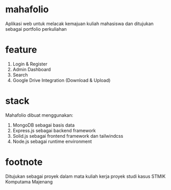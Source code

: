 # mahafolio

Aplikasi web untuk melacak kemajuan kuliah mahasiswa dan ditujukan sebagai portfolio perkuliahan

# feature

1. Login & Register
2. Admin Dashboard
3. Search
4. Google Drive Integration (Download & Upload)

# stack

Mahafolio dibuat menggunakan:

1. MongoDB sebagai basis data
2. Express.js sebagai backend framework
3. Solid.js sebagai frontend framework dan tailwindcss
4. Node.js sebagai runtime environment

# footnote

Ditujukan sebagai proyek dalam mata kuliah kerja proyek studi kasus STMIK Komputama Majenang
